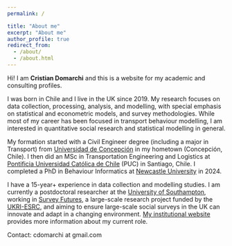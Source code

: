 ```yaml
---
permalink: /

title: "About me"
excerpt: "About me"
author_profile: true
redirect_from: 
  - /about/
  - /about.html
---
```


Hi! I am **Cristian Domarchi** and this is a website for my academic and consulting profiles. 

I was born in Chile and I live in the UK since 2019. My research focuses on data collection, processing, analysis, and modelling, with special emphasis on statistical and econometric models, and survey methodologies. While most of my career has been focused in transport behaviour modelling, I am interested in quantitative social research and statistical modelling in general.

My formation started with a Civil Engineer degree (including a major in Transport) from [Universidad de Concepción](http://www.udec.cl) in my hometown (Concepción, Chile). I then did an MSc in Transportation Engineering and Logistics at [Pontificia Universidad Católica de Chile](http://www.puc.cl) (PUC) in Santiago, Chile. I completed a PhD in Behaviour Informatics at [Newcastle University](http://ncl.ac.uk) in 2024.

I have a 15-year+ experience in data collection and modelling studies. I am currently a postdoctoral researcher at the [University of Southampton](http://southampton.ac.uk), working in [Survey Futures](https://surveyfutures.net/), a large-scale research project funded by the [UKRI-ESRC](https://www.ukri.org/councils/esrc/), and aiming to ensure large-scale social surveys in the UK can innovate and adapt in a changing environment. [My institutional website](https://www.southampton.ac.uk/people/65c5fn/mr-cristian-domarchi) provides more information about my current role.

Contact: cdomarchi at gmail.com